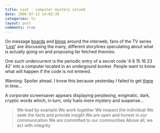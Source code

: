 ```yaml
---
title: Lost - computer mystery solved
date: 2006-07-12 14:03:39
categories: tv
layout: post
comments: true
---
```

On message [boards](http://www.losttv-forum.com/forum/) and
[blogs](http://www.filmfodder.com/tv/lost/) around the interweb, fans of
the TV series '[Lost](http://abc.go.com/primetime/lost/index.html)' are
discussing the many, different storylines speculating about what is
actually going on and proposing far fetched theories.

One such undercurrent is the periodic entry of a secret code '4 8 15 16
23 42' into a computer located in an undergound bunker. People want to
know what will happen if the code is not entered.

Warning: Spoiler ahead. I know this because yesterday I failed to get
[there](http://www.nbrightside.com/blog/2006/07/11/lost-life-mirrors-fiction/)
in time...

A corporate screensaver appears displaying perplexing, enigmatic, dark,
cryptic words which, in turn, only fuels more mystery and suspense...

> We lead by example 
> We work together 
> We respect the individual 
> We seek the facts and provide insight 
> We are open and honest in our communication 
> We are committed to our communities 
> Above all, we act with integrity
